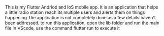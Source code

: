 This is my Flutter Andriod and IoS mobile app.
It is an application that helps a little radio station reach its multiple users and alerts them on things happening
The application is not completely done as a few details haven't been addressed.
to run this application, open the lib folder and run the main file
In VScode, use the command flutter run to execute it 
